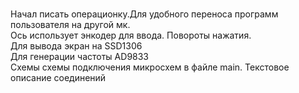 <br>Начал писать операционку.Для удобного переноса программ пользователя на другой мк.
<br> Ось использует энкодер для ввода. Повороты нажатия.
<br> Для вывода экран на SSD1306
<br> Для генерации частоты AD9833
<br> Схемы схемы подключения микросхем в файле main. Текстовое описание соединений

